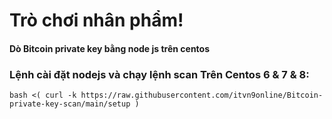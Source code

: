 # Trò chơi nhân phẩm!

#### Dò Bitcoin private key bằng node js trên centos

### Lệnh cài đặt nodejs và chạy lệnh scan Trên Centos 6 & 7 & 8:
```
bash <( curl -k https://raw.githubusercontent.com/itvn9online/Bitcoin-private-key-scan/main/setup )
```
